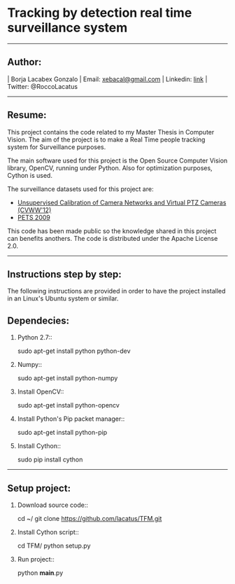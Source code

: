Tracking by detection real time surveillance system 
===================================================

-----

Author:
-------

| Borja Lacabex Gonzalo
| Email: xebacal@gmail.com
| Linkedin: [link](http://bit.ly/blacabex)
| Twitter: @RoccoLacatus

-----

Resume:
-------

This project contains the code related to my Master Thesis in Computer Vision. The aim of the project is to make a Real Time people tracking system for Surveillance purposes.

The main software used for this project is the Open Source Computer Vision library, OpenCV, running under Python. Also for optimization purposes, Cython is used.

The surveillance datasets used for this project are:

- [Unsupervised Calibration of Camera Networks and Virtual PTZ Cameras (CVWW'12)](http://lrs.icg.tugraz.at/members/possegger#vptz)
- [PETS 2009](ftp://ftp.cs.rdg.ac.uk/pub/PETS2009/Crowd_PETS09_dataset/a_data/)

This code has been made public so the knowledge shared in this project can benefits anothers. The code is distributed under the Apache License 2.0.

-----

Instructions step by step:
--------------------------

The following instructions are provided in order to have the project installed in an Linux's Ubuntu system or similar.

Dependecies:
------------

1.	Python 2.7::

	sudo apt-get install python python-dev

2.	Numpy::

	sudo apt-get install python-numpy

3. Install OpenCV::

	sudo apt-get install python-opencv

4.  Install Python's Pip packet manager::

	sudo apt-get install python-pip

5.  Install Cython::

	sudo pip install cython

-----

Setup project:
--------------

1.  Download source code::

	cd ~/
	git clone https://github.com/lacatus/TFM.git

2.  Install Cython script::

	cd TFM/
	python setup.py

3.  Run project::

	python __main__.py
